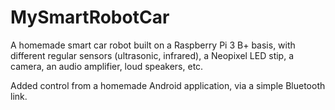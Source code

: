 # MySmartRobotCar

A homemade smart car robot built on a Raspberry Pi 3 B+ basis, with different regular sensors (ultrasonic, infrared), a Neopixel LED stip, a camera, an audio amplifier, loud speakers, etc.

Added control from a homemade Android application, via a simple Bluetooth link.
